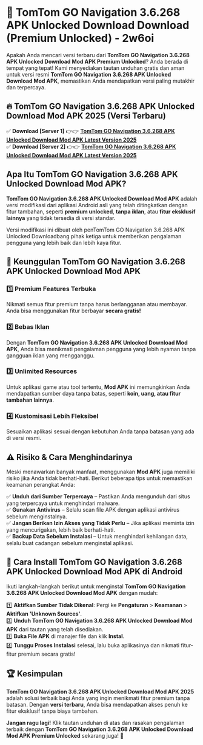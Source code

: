 # 🎯 TomTom GO Navigation 3.6.268 APK Unlocked Download  Download (Premium Unlocked) -  2w6oi

Apakah Anda mencari versi terbaru dari **TomTom GO Navigation 3.6.268 APK Unlocked Download Mod APK Premium Unlocked**? Anda berada di tempat yang tepat! Kami menyediakan tautan unduhan gratis dan aman untuk versi resmi **TomTom GO Navigation 3.6.268 APK Unlocked Download Mod APK**, memastikan Anda mendapatkan versi paling mutakhir dan terpercaya.

## 🔥 TomTom GO Navigation 3.6.268 APK Unlocked Download Mod APK 2025 (Versi Terbaru)

✅ **Download [Server 1]** 👉👉 [**TomTom GO Navigation 3.6.268 APK Unlocked Download Mod APK Latest Version 2025**](https://momento.my/?title=TomTom_GO_Navigation_3.6.268_APK_Unlocked_Download)  
✅ **Download [Server 2]** 👉👉 [**TomTom GO Navigation 3.6.268 APK Unlocked Download Mod APK Latest Version 2025**](https://momento.my/?title=TomTom_GO_Navigation_3.6.268_APK_Unlocked_Download)  

## Apa Itu TomTom GO Navigation 3.6.268 APK Unlocked Download Mod APK?

**TomTom GO Navigation 3.6.268 APK Unlocked Download Mod APK** adalah versi modifikasi dari aplikasi Android asli yang telah ditingkatkan dengan fitur tambahan, seperti **premium unlocked**, **tanpa iklan**, atau **fitur eksklusif lainnya** yang tidak tersedia di versi standar.

Versi modifikasi ini dibuat oleh penTomTom GO Navigation 3.6.268 APK Unlocked Downloadbang pihak ketiga untuk memberikan pengalaman pengguna yang lebih baik dan lebih kaya fitur.

## 🎯 Keunggulan TomTom GO Navigation 3.6.268 APK Unlocked Download Mod APK

### 1️⃣ Premium Features Terbuka
Nikmati semua fitur premium tanpa harus berlangganan atau membayar. Anda bisa menggunakan fitur berbayar **secara gratis!**

### 2️⃣ Bebas Iklan
Dengan **TomTom GO Navigation 3.6.268 APK Unlocked Download Mod APK**, Anda bisa menikmati pengalaman pengguna yang lebih nyaman tanpa gangguan iklan yang mengganggu.

### 3️⃣ Unlimited Resources
Untuk aplikasi game atau tool tertentu, **Mod APK** ini memungkinkan Anda mendapatkan sumber daya tanpa batas, seperti **koin, uang, atau fitur tambahan lainnya**.

### 4️⃣ Kustomisasi Lebih Fleksibel
Sesuaikan aplikasi sesuai dengan kebutuhan Anda tanpa batasan yang ada di versi resmi.

## ⚠️ Risiko & Cara Menghindarinya

Meski menawarkan banyak manfaat, menggunakan **Mod APK** juga memiliki risiko jika Anda tidak berhati-hati. Berikut beberapa tips untuk memastikan keamanan perangkat Anda:

✅ **Unduh dari Sumber Terpercaya** – Pastikan Anda mengunduh dari situs yang terpercaya untuk menghindari malware.  
✅ **Gunakan Antivirus** – Selalu scan file APK dengan aplikasi antivirus sebelum menginstalnya.  
✅ **Jangan Berikan Izin Akses yang Tidak Perlu** – Jika aplikasi meminta izin yang mencurigakan, lebih baik berhati-hati.  
✅ **Backup Data Sebelum Instalasi** – Untuk menghindari kehilangan data, selalu buat cadangan sebelum menginstal aplikasi.

## 📌 Cara Install TomTom GO Navigation 3.6.268 APK Unlocked Download Mod APK di Android

Ikuti langkah-langkah berikut untuk menginstal **TomTom GO Navigation 3.6.268 APK Unlocked Download Mod APK** dengan mudah:

1️⃣ **Aktifkan Sumber Tidak Dikenal**: Pergi ke **Pengaturan** > **Keamanan** > **Aktifkan 'Unknown Sources'**.  
2️⃣ **Unduh TomTom GO Navigation 3.6.268 APK Unlocked Download Mod APK** dari tautan yang telah disediakan.  
3️⃣ **Buka File APK** di manajer file dan klik **Instal**.  
4️⃣ **Tunggu Proses Instalasi** selesai, lalu buka aplikasinya dan nikmati fitur-fitur premium secara gratis!

## 🏆 Kesimpulan

**TomTom GO Navigation 3.6.268 APK Unlocked Download Mod APK 2025** adalah solusi terbaik bagi Anda yang ingin menikmati fitur premium tanpa batasan. Dengan **versi terbaru**, Anda bisa mendapatkan akses penuh ke fitur eksklusif tanpa biaya tambahan.

**Jangan ragu lagi!** Klik tautan unduhan di atas dan rasakan pengalaman terbaik dengan **TomTom GO Navigation 3.6.268 APK Unlocked Download Mod APK Premium Unlocked** sekarang juga! 🚀
